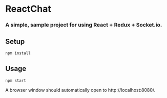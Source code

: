 # ReactChat
### A simple, sample project for using React + Redux + Socket.io.


## Setup

```
npm install
```


## Usage

```
npm start
```

A browser window should automatically open to http://localhost:8080/.
